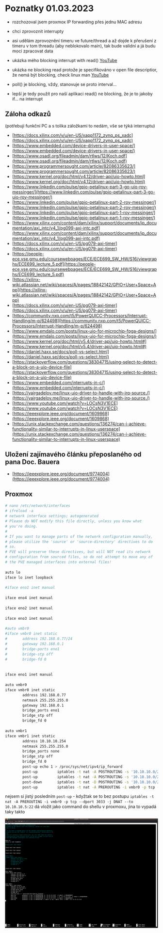 # Poznatky 01.03.2023

- rozchozoval jsem proxmox IP forwarding přes jednu MAC adresu
- chci zprovoznit interrupty
- asi udělám zprovoznění timeru ve future/thread a až dojde k přerušení z timeru v tom threadu (aby neblokovalo main), tak bude validní a já budu moci zpracovat data

- ukázka mého blocking interrupt with read() [YouTube](https://youtu.be/tArh6LW92QM)
- ukázka ne blocking read protože je specifikováno v open file descriptior, že nemá být blocking, check linux man [YouTube](https://youtu.be/7mcAWSGORMg)
- poll() je blocking, vždy, stanovuje se proto interval...
- lepší je tedy použít pro naší aplikaci read() ne blocking, že je to jakoby if... na interrupt

## Záloha odkazů

(potřebuji funkční PC a s tolika záložkami to nedám, vše se týká interruptu)

- [https://docs.xilinx.com/v/u/en-US/xapp1172_zynq_ps_xadc](https://docs.xilinx.com/v/u/en-US/xapp1172_zynq_ps_xadc)
- [https://www.embedded.com/device-drivers-in-user-space/](https://www.embedded.com/device-drivers-in-user-space/)
- [https://www.osadl.org/fileadmin/dam/rtlws/12/Koch.pdf](https://www.osadl.org/fileadmin/dam/rtlws/12/Koch.pdf)
- [https://www.programmersought.com/article/82086335623/](https://www.programmersought.com/article/82086335623/)
- [https://www.kernel.org/doc/html/v4.12/driver-api/uio-howto.html](https://www.kernel.org/doc/html/v4.12/driver-api/uio-howto.html)
- [https://www.linkedin.com/pulse/gpio-petalinux-part-3-go-uio-roy-messinger/](https://www.linkedin.com/pulse/gpio-petalinux-part-3-go-uio-roy-messinger/)
- [https://www.linkedin.com/pulse/gpio-petalinux-part-2-roy-messinger/](https://www.linkedin.com/pulse/gpio-petalinux-part-2-roy-messinger/)
- [https://www.linkedin.com/pulse/gpio-petalinux-part-1-roy-messinger/](https://www.linkedin.com/pulse/gpio-petalinux-part-1-roy-messinger/)
- [https://www.xilinx.com/content/dam/xilinx/support/documents/ip_documentation/axi_intc/v4_1/pg099-axi-intc.pdf](https://www.xilinx.com/content/dam/xilinx/support/documents/ip_documentation/axi_intc/v4_1/pg099-axi-intc.pdf)
- [https://docs.xilinx.com/v/u/en-US/pg079-axi-timer](https://docs.xilinx.com/v/u/en-US/pg079-axi-timer)
- [https://people-ece.vse.gmu.edu/coursewebpages/ECE/ECE699_SW_HW/S16/viewgraphs/ECE699_lecture_5.pdf](https://people-ece.vse.gmu.edu/coursewebpages/ECE/ECE699_SW_HW/S16/viewgraphs/ECE699_lecture_5.pdf)
- [https://xilinx-wiki.atlassian.net/wiki/spaces/A/pages/18842142/GPIO+User+Space+App](https://xilinx-wiki.atlassian.net/wiki/spaces/A/pages/18842142/GPIO+User+Space+App)
- [https://docs.xilinx.com/v/u/en-US/pg079-axi-timer](https://docs.xilinx.com/v/u/en-US/pg079-axi-timer)
- [https://community.nxp.com/t5/PowerQUICC-Processors/Interrupt-Handling/m-p/624498](https://community.nxp.com/t5/PowerQUICC-Processors/Interrupt-Handling/m-p/624498)
- [https://www.emdalo.com/posts/linux-uio-for-microchip-fpga-designs/](https://www.emdalo.com/posts/linux-uio-for-microchip-fpga-designs/)
- [https://www.kernel.org/doc/html/v5.4/driver-api/uio-howto.html#](https://www.kernel.org/doc/html/v5.4/driver-api/uio-howto.html#)
- [https://daniel.haxx.se/docs/poll-vs-select.html](https://daniel.haxx.se/docs/poll-vs-select.html)
- [https://stackoverflow.com/questions/38304715/using-select-to-detect-a-block-on-a-uio-device-file](https://stackoverflow.com/questions/38304715/using-select-to-detect-a-block-on-a-uio-device-file)
- [https://www.embedded.com/interrupts-in-c/](https://www.embedded.com/interrupts-in-c/)
- [https://yairgadelov.me/linux-uio-driver-to-handle-with-irq-source./](https://yairgadelov.me/linux-uio-driver-to-handle-with-irq-source./)
- [https://www.youtube.com/watch?v=LOCsN3V1ECE](https://www.youtube.com/watch?v=LOCsN3V1ECE)
- [https://ieeexplore.ieee.org/document/1609868](https://ieeexplore.ieee.org/document/1609868)
- [https://unix.stackexchange.com/questions/136274/can-i-achieve-functionality-similar-to-interrupts-in-linux-userspace](https://unix.stackexchange.com/questions/136274/can-i-achieve-functionality-similar-to-interrupts-in-linux-userspace)

## Uložení zajímavého článku přeposlaného od pana Doc. Bauera

- [https://ieeexplore.ieee.org/document/9774004](https://ieeexplore.ieee.org/document/9774004)

## Proxmox

```bash
# nano /etc/network/interfaces
# ifreload -a
# network interface settings; autogenerated
# Please do NOT modify this file directly, unless you know what
# you're doing.
#
# If you want to manage parts of the network configuration manually,
# please utilize the 'source' or 'source-directory' directives to do
# so.
# PVE will preserve these directives, but will NOT read its network
# configuration from sourced files, so do not attempt to move any of
# the PVE managed interfaces into external files!

auto lo
iface lo inet loopback

#iface eno1 inet manual

iface eno4 inet manual

iface eno2 inet manual

iface eno3 inet manual

#auto vmbr0
#iface vmbr0 inet static
#       address 192.168.0.77/24
#       gateway 192.168.0.1
#       bridge-ports eno1
#       bridge-stp off
#       bridge-fd 0


iface eno1 inet manual

auto vmbr0
iface vmbr0 inet static
        address 192.168.0.77
        netmask 255.255.255.0
        gateway 192.168.0.1
        bridge_ports eno1
        bridge_stp off
        bridge_fd 0

auto vmbr1
iface vmbr1 inet static
        address 10.10.10.254
        netmask 255.255.255.0
        bridge_ports none
        bridge_stp off
        bridge_fd 0
        post-up echo 1 > /proc/sys/net/ipv4/ip_forward
        post-up         iptables -t nat -A POSTROUTING -s '10.10.10.0/24' -o vmbr0 -j MASQUERADE
        post-up         iptables -t nat -A POSTROUTING -s '10.10.10.0/24' ! -d '10.10.10.0/24' -o vmbr0 -j MASQUERADE
        post-down       iptables -t nat -D POSTROUTING -s '10.10.10.0/24' -o vmbr0 -j MASQUERADE
        post-up         iptables -t nat -A PREROUTING -i vmbr0 -p tcp --dport 3033 -j DNAT --to 10.10.10.5:22 # for SSH via port 3033 as username@hostname -p 3033 to connect to 10.10.10.5
```

nejsem si jistý posledním `post-up` - kdyžtak se to bez postupu `iptables -t nat -A PREROUTING -i vmbr0 -p tcp --dport 3033 -j DNAT --to 10.10.10.5:22` dá vložit jako command do shellu v proxmoxu, jina to vypadá taky takto

![Proxmox Interface](./images/20230301/20230301_proxmox_interface_settings.png)
